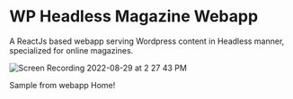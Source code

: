 # WP Headless Magazine Webapp
A ReactJs based webapp serving Wordpress content in Headless manner, specialized for online magazines.



![Screen Recording 2022-08-29 at 2 27 43 PM](https://user-images.githubusercontent.com/3984908/187165062-d2d0a9de-5be8-4a56-892d-cd883bca6fa2.gif)



Sample from webapp Home!
